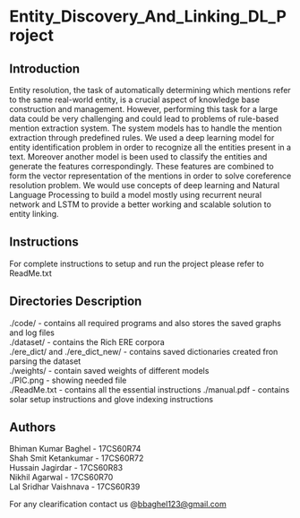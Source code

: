 # Entity_Discovery_And_Linking_DL_Project

Introduction
---
Entity resolution, the task of automatically determining which mentions refer to the same
real-world entity, is a crucial aspect of knowledge base construction and management.
However, performing this task for a large data could be very challenging and could lead to
problems of rule-based mention extraction system. The system models has to handle the
mention extraction through predefined rules. We used a deep learning model for entity
identification problem in order to recognize all the entities present in a text. Moreover
another model is been used to classify the entities and generate the features correspondingly.
These features are combined to form the vector representation of the mentions in order to
solve coreference resolution problem. We would use concepts of deep learning and Natural
Language Processing to build a model mostly using recurrent neural network and LSTM to
provide a better working and scalable solution to entity linking.

Instructions
---
For complete instructions to setup and run the project please refer to ReadMe.txt

Directories Description
---
./code/ - contains all required programs and also stores the saved graphs and log files  
./dataset/ - contains the Rich ERE corpora  
./ere_dict/ and ./ere_dict_new/ - contains saved dictionaries created fron parsing the dataset  
./weights/ - contain saved weights of different models  
./PIC.png - showing needed file  
./ReadMe.txt - contains all the essential instructions
./manual.pdf - contains solar setup instructions and glove indexing instructions

Authors
---
Bhiman Kumar Baghel - 17CS60R74  
Shah Smit Ketankumar - 17CS60R72  
Hussain Jagirdar - 17CS60R83  
Nikhil Agarwal - 17CS60R70  
Lal Sridhar Vaishnava - 17CS60R39

For any clearification contact us @bbaghel123@gmail.com

